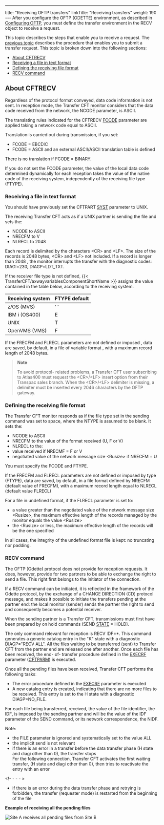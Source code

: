 ---
title: "Receiving OFTP transfers"
linkTitle: "Receiving transfers"
weight: 190
--- After you configure the OFTP (ODETTE) environment, as described in [Configuring
OFTP](../configuring_odette), you must define the transfer environment in the RECV
object to receive a request.

This topic describes the steps
that enable you to receive a request. The [previous
topic](../submitting_a_transfer_request) describes the procedure that enables you to submit a transfer
request. This topic is broken down into the following sections:

- [About
    CFTRECV](#About_CFTRECV)
- [Receiving
    a file in text format](#Receiving_a_file_in_text_format)
- [Defining
    the receiving file format](#Defining_the_receiving_file_format)
- [RECV
    command](#RECV_command)

<span id="About_CFTRECV"></span>

## About CFTRECV

Regardless of the protocol format conveyed, data code information is
not sent. In reception mode, the Transfer CFT monitor considers that the
data code received from the network, the NCODE parameter, is ASCII.

The translating rules indicated for the CFTRECV [FCODE](../../../c_intro_userinterfaces/command_summary/parameter_intro/fcode)
parameter are applied taking a network code equal to ASCII.

Translation is carried out during transmission, if you set:

- FCODE = EBCDIC
- FCODE = ASCII
    and an external ASCII/ASCII translation table is defined

There is no translation if FCODE = BINARY.

If you do not set the FCODE parameter, the value of the local data code
determined dynamically for each reception takes the value of the native
code of the receiving system, independently of the receiving file type
(FTYPE).

<span id="Receiving_a_file_in_text_format"></span>

### Receiving a file in text format

You should have previously set the CFTPART [SYST](../../../c_intro_userinterfaces/command_summary/parameter_intro/syst)
parameter to UNIX.

The receiving Transfer CFT acts as if a UNIX partner is sending
the file and sets the:

- NCODE to ASCII
- NRECFM to V
- NLRECL to 2048

Each record is delimited by the characters &lt;CR> and &lt;LF>.
The size of the records is 2048 bytes, &lt;CR> and &lt;LF> not included.
If a record is longer than 2048 , the monitor interrupts the transfer
with the diagnostic codes: DIAGI=230,
DIAGP=LDT_TXT.

If the receiver file type is not defined, {{< TransferCFT/axwayvariablesComponentShortName  >}} assigns the value
contained in the table below, according to the receiving system.

| Receiving system  | FTYPE default  |
| --- | --- |
| z/OS (MVS) | ‘ ’  |
| IBM i (OS400) | E  |
| UNIX  | T  |
| OpenVMS (VMS)  | F  |

If the FRECFM and FLRECL parameters are not defined or imposed , data
are saved, by default, in a file of variable format , with a maximum record
length of 2048 bytes.

> **Note**
>
> To avoid protocol- related
> problems, a Transfer CFT user subscribing to Atlas400 must request the
> &lt;CR>/&lt;LF> insert option from their Transpac sales branch.
> When the &lt;CR>/&lt;LF> delimiter is missing, a delimiter must
> be inserted every 2046 characters by the OFTP gateway.

<span id="Defining_the_receiving_file_format"></span>

### Defining the receiving file format

The Transfer CFT monitor responds as if the file type set in the sending
command was set to space, where the NTYPE is assumed to be blank. It sets
the:

- NCODE to ASCII
- NRECFM to the value
    of the format received (U, F or V)
- NLRECL to the:
- value received
    if NRECMF = F or V
- negotiated
    value of the network message size &lt;Rusize> if NRECFM = U

You must specify the FCODE and FTYPE.

If the FRECFM and FLRECL parameters are not defined or imposed by type
(FTYPE), data are saved, by default, in a file format defined by NRECFM
(default value of FRECFM), with a maximum record length equal to NLRECL
(default value FLRECL)

For a file in undefined format, if the FLRECL parameter is set to:

- a value greater
    than the negotiated value of the network message size &lt;Rusize>,
    the maximum effective length of the records managed by the monitor equals
    the value &lt;Rusize>
- the &lt;Rusize>
    or less, the maximum effective length of the records will be the one specified

In all cases, the integrity of the undefined format file is kept: no
truncating nor padding.

<span id="RECV_command"></span>

### RECV command

The OFTP (Odette) protocol does not provide for reception requests.
It does, however, provide for two partners to be able to exchange the
right to send a file. This right first belongs to the initiator of the
connection.

If a RECV command can be initiated, it is reflected in the framework
of the Odette protocol, by the exchange of a CHANGE DIRECTION (CD) protocol
message, and makes it possible to initiate the transfers pending at the
partner end: the local monitor (sender) sends the partner the right to
send and consequently becomes a potential receiver.

When the sending partner is a Transfer CFT, transmissions must
first have been prepared by on hold commands (SEND [STATE](../../../c_intro_userinterfaces/command_summary/parameter_intro/state)
= HOLD).

The only command relevant for reception is RECV IDF=\*. This command
generates a generic catalog entry in the "K" state with a diagnostic
DIAGP="RECV ALL". All the files waiting to be transferred (sent)
to Transfer CFT from the partner end are released one after another. Once
each file has been received, the end- of- transfer procedure defined in
the [EXECRF](../../../c_intro_userinterfaces/command_summary/parameter_intro/execrf) parameter
([CFTPARM](../../../admin_intro/admin_config_commands/cftparm_general_parameters#General_parameters__Start_here))
is executed.

Once all the pending files have been received, Transfer CFT performs
the following tasks:

- The error procedure
    defined in the [EXECRE](../../../c_intro_userinterfaces/command_summary/parameter_intro/execre)
    parameter is executed
- A new catalog entry
    is created, indicating that there are no more files to be received. This
    entry is set to the H state with a diagnostic DIAGP=NO_FILE.

For each file being transferred, received, the value of the file identifier,
the IDF, is imposed by the sending partner and will be the value of the
IDF parameter of the SEND command, or its network correspondence, the
NIDF.

Note:

- the FILE parameter
    is ignored and systematically set to the value ALL
- the implicit send
    is not relevant
- if there is an
    error in a transfer before the data transfer phase (H state and diagi
    other than 0), the transfer stops  
    For the following connection, Transfer CFT activates the first waiting
    transfer, (H state and diagi other than 0), then tries to reactivate the
    entry with an error

<!- - - - >

- if there is an
    error during the data transfer phase and retrying is forbidden, the transfer
    (requester mode) is restarted from the beginning of the file

********Example of receiving all the pending
files********

![Site A receives all pending files from Site B](/Images/TransferCFT/Image1689.gif)
